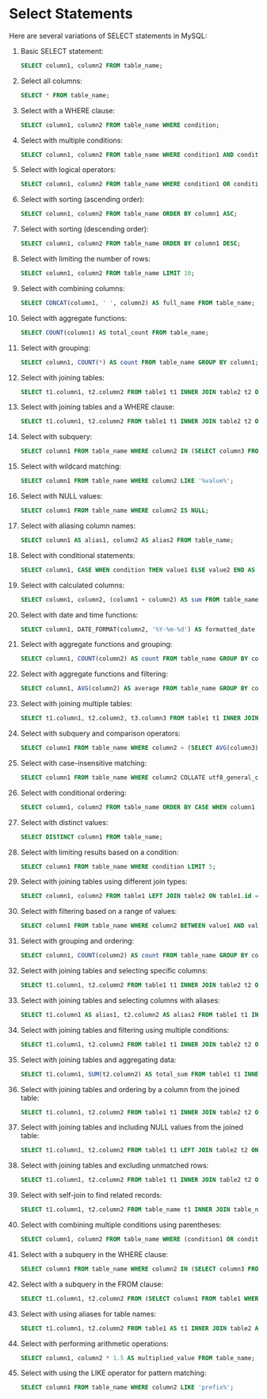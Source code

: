 # Select Statements

Here are several variations of SELECT statements in MySQL:

1. Basic SELECT statement:
   ```sql
   SELECT column1, column2 FROM table_name;
   ```

2. Select all columns:
   ```sql
   SELECT * FROM table_name;
   ```

3. Select with a WHERE clause:
   ```sql
   SELECT column1, column2 FROM table_name WHERE condition;
   ```

4. Select with multiple conditions:
   ```sql
   SELECT column1, column2 FROM table_name WHERE condition1 AND condition2;
   ```

5. Select with logical operators:
   ```sql
   SELECT column1, column2 FROM table_name WHERE condition1 OR condition2;
   ```

6. Select with sorting (ascending order):
   ```sql
   SELECT column1, column2 FROM table_name ORDER BY column1 ASC;
   ```

7. Select with sorting (descending order):
   ```sql
   SELECT column1, column2 FROM table_name ORDER BY column1 DESC;
   ```

8. Select with limiting the number of rows:
   ```sql
   SELECT column1, column2 FROM table_name LIMIT 10;
   ```

9. Select with combining columns:
   ```sql
   SELECT CONCAT(column1, ' ', column2) AS full_name FROM table_name;
   ```

10. Select with aggregate functions:
    ```sql
    SELECT COUNT(column1) AS total_count FROM table_name;
    ```

11. Select with grouping:
    ```sql
    SELECT column1, COUNT(*) AS count FROM table_name GROUP BY column1;
    ```

12. Select with joining tables:
    ```sql
    SELECT t1.column1, t2.column2 FROM table1 t1 INNER JOIN table2 t2 ON t1.id = t2.id;
    ```

13. Select with joining tables and a WHERE clause:
    ```sql
    SELECT t1.column1, t2.column2 FROM table1 t1 INNER JOIN table2 t2 ON t1.id = t2.id WHERE t1.column3 = 'value';
    ```

14. Select with subquery:
    ```sql
    SELECT column1 FROM table_name WHERE column2 IN (SELECT column3 FROM another_table);
    ```

15. Select with wildcard matching:
    ```sql
    SELECT column1 FROM table_name WHERE column2 LIKE '%value%';
    ```

16. Select with NULL values:
    ```sql
    SELECT column1 FROM table_name WHERE column2 IS NULL;
    ```

17. Select with aliasing column names:
    ```sql
    SELECT column1 AS alias1, column2 AS alias2 FROM table_name;
    ```

18. Select with conditional statements:
    ```sql
    SELECT column1, CASE WHEN condition THEN value1 ELSE value2 END AS result FROM table_name;
    ```

19. Select with calculated columns:
    ```sql
    SELECT column1, column2, (column1 + column2) AS sum FROM table_name;
    ```

20. Select with date and time functions:
    ```sql
    SELECT column1, DATE_FORMAT(column2, '%Y-%m-%d') AS formatted_date FROM table_name;
    ```

21. Select with aggregate functions and grouping:
    ```sql
    SELECT column1, COUNT(column2) AS count FROM table_name GROUP BY column1;
    ```

22. Select with aggregate functions and filtering:
    ```sql
    SELECT column1, AVG(column2) AS average FROM table_name GROUP BY column1 HAVING average > 50;
    ```

23. Select with joining multiple tables:
    ```sql
    SELECT t1.column1, t2.column2, t3.column3 FROM table1 t1 INNER JOIN table2 t2 ON t1.id = t2.id INNER JOIN table3 t3 ON t2.id = t3.id;
    ```

24. Select with subquery and comparison operators:
    ```sql
    SELECT column1 FROM table_name WHERE column2 > (SELECT AVG(column3) FROM another_table);
    ```

25. Select with case-insensitive matching:
    ```sql
    SELECT column1 FROM table_name WHERE column2 COLLATE utf8_general_ci = 'value';
    ```

26. Select with conditional ordering:
    ```sql
    SELECT column1, column2 FROM table_name ORDER BY CASE WHEN column1 = 'value' THEN 1 ELSE 2 END;
    ```

27. Select with distinct values:
    ```sql
    SELECT DISTINCT column1 FROM table_name;
    ```

28. Select with limiting results based on a condition:
    ```sql
    SELECT column1 FROM table_name WHERE condition LIMIT 5;
    ```

29. Select with joining tables using different join types:
    ```sql
    SELECT column1, column2 FROM table1 LEFT JOIN table2 ON table1.id = table2.id;
    ```

30. Select with filtering based on a range of values:
    ```sql
    SELECT column1 FROM table_name WHERE column2 BETWEEN value1 AND value2;
    ```

31. Select with grouping and ordering:
    ```sql
    SELECT column1, COUNT(column2) AS count FROM table_name GROUP BY column1 ORDER BY count DESC;
    ```

32. Select with joining tables and selecting specific columns:
    ```sql
    SELECT t1.column1, t2.column2 FROM table1 t1 INNER JOIN table2 t2 ON t1.id = t2.id;
    ```

33. Select with joining tables and selecting columns with aliases:
    ```sql
    SELECT t1.column1 AS alias1, t2.column2 AS alias2 FROM table1 t1 INNER JOIN table2 t2 ON t1.id = t2.id;
    ```

34. Select with joining tables and filtering using multiple conditions:
    ```sql
    SELECT t1.column1, t2.column2 FROM table1 t1 INNER JOIN table2 t2 ON t1.id = t2.id WHERE t1.column3 = 'value' AND t2.column4 > 100;
    ```

35. Select with joining tables and aggregating data:
    ```sql
    SELECT t1.column1, SUM(t2.column2) AS total_sum FROM table1 t1 INNER JOIN table2 t2 ON t1.id = t2.id GROUP BY t1.column1;
    ```

36. Select with joining tables and ordering by a column from the joined table:
    ```sql
    SELECT t1.column1, t2.column2 FROM table1 t1 INNER JOIN table2 t2 ON t1.id = t2.id ORDER BY t2.column2 DESC;
    ```

37. Select with joining tables and including NULL values from the joined table:
    ```sql
    SELECT t1.column1, t2.column2 FROM table1 t1 LEFT JOIN table2 t2 ON t1.id = t2.id;
    ```

38. Select with joining tables and excluding unmatched rows:
    ```sql
    SELECT t1.column1, t2.column2 FROM table1 t1 INNER JOIN table2 t2 ON t1.id = t2.id WHERE t2.column2 IS NOT NULL;
    ```

39. Select with self-join to find related records:
    ```sql
    SELECT t1.column1, t2.column2 FROM table_name t1 INNER JOIN table_name t2 ON t1.related_id = t2.id;
    ```

40. Select with combining multiple conditions using parentheses:
    ```sql
    SELECT column1, column2 FROM table_name WHERE (condition1 OR condition2) AND condition3;
    ```

41. Select with a subquery in the WHERE clause:
    ```sql
    SELECT column1 FROM table_name WHERE column2 IN (SELECT column3 FROM another_table WHERE condition);
    ```

42. Select with a subquery in the FROM clause:
    ```sql
    SELECT t1.column1, t2.column2 FROM (SELECT column1 FROM table1 WHERE condition) AS t1 INNER JOIN table2 t2 ON t1.column1 = t2.column1;
    ```

43. Select with using aliases for table names:
    ```sql
    SELECT t1.column1, t2.column2 FROM table1 AS t1 INNER JOIN table2 AS t2 ON t1.id = t2.id;
    ```

44. Select with performing arithmetic operations:
    ```sql
    SELECT column1, column2 * 1.5 AS multiplied_value FROM table_name;
    ```

45. Select with using the LIKE operator for pattern matching:
    ```sql
    SELECT column1 FROM table_name WHERE column2 LIKE 'prefix%';
    ```
